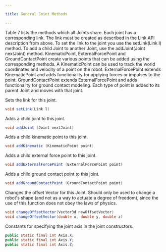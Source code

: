 ```yaml
---

title: General Joint Methods

---
```


Table 7 lists the methods which all Joints share. Each joint has a corresponding link. 
The link must be created as described in the Link API description from above. To set the link to the joint you use the setLink(Link l) method. 
To add a child Joint to another Joint, use the addJoint(Joint nextJoint) method. 
KinematicPoint, ExternalForcePoint and GroundContactPoint create various points that can be added using the corresponding methods.
A KinematicPoint can be used to track the world coordinates and velocity of a point on the robot. ExternalForcePoint extends KinematicPoint and adds functionality for applying forces or impulses to the point. 
GroundContactPoint extends ExternalForcePoint and adds functionality for ground contact modeling. Each type of point is added to its parent Joint and moves with that joint. 


Sets the link for this joint.
```java
void setLink(Link l)
```

Adds a child joint to this joint.
```java
void addJoint (Joint nextJoint)
```

Adds a child kinematic point to this joint.
```java
void addKinematic (KinematicPoint point)
```

Adds a child external force point to this joint.
```java
void addExternalForcePoint (ExternalForcePoint point)
```

Adds a child ground contact point to this joint.
```java
void addGroundContactPoint (GroundContactPoint point)
```

Changes the offset Vector for this Joint. Should only be used to change a robot's shape (and not as a way to actuate a degree of freedom), since the use of this function does not obey the laws of physics.
```java
void changeOffsetVector(Vector3d newOffsetVector) 
void changeOffsetVector(double x, double y, double z)
```

Constants for specifying the joint axis in the joint constructors.
```java
public static final int Axis.X; 
public static final int Axis.Y; 
public static final int Axis.Z;
```